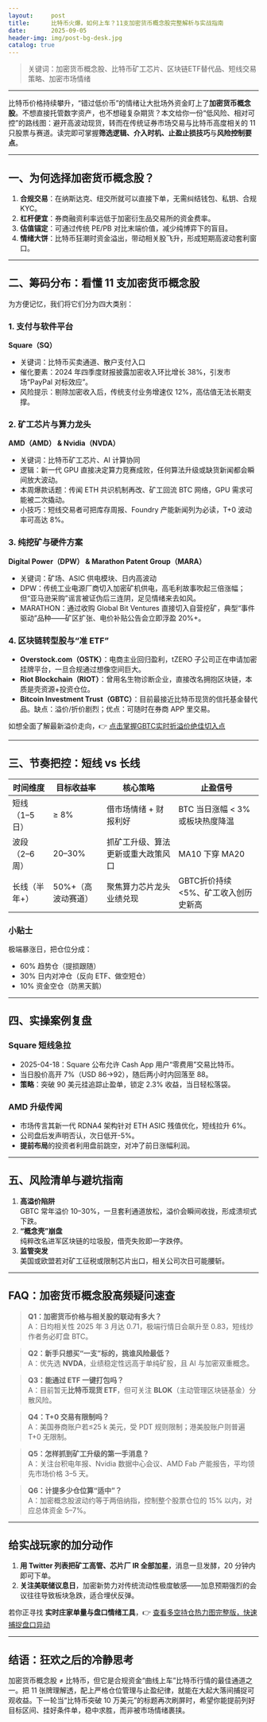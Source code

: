 ```yaml
---
layout:     post
title:      比特币火爆，如何上车？11支加密货币概念股完整解析与实战指南
date:       2025-09-05
header-img: img/post-bg-desk.jpg
catalog: true
---
```


> 关键词：加密货币概念股、比特币矿工芯片、区块链ETF替代品、短线交易策略、加密市场情绪

---

比特币价格持续攀升，“错过低价币”的情绪让大批场外资金盯上了**加密货币概念股**。不想直接托管数字资产，也不想碰复杂期货？本文给你一份“低风险、相对可控”的路线图：避开高波动现货，转而在传统证券市场交易与比特币高度相关的 11 只股票与赛道。读完即可掌握**筛选逻辑、介入时机、止盈止损技巧**与**风险控制要点**。

---

## 一、为何选择加密货币概念股？

1. **合规交易**：在纳斯达克、纽交所就可以直接下单，无需纠结钱包、私钥、合规 KYC。
2. **杠杆便宜**：券商融资利率远低于加密衍生品交易所的资金费率。
3. **估值锚定**：可通过传统 PE/PB 对比末端价值，减少纯博弈下的盲目。
4. **情绪大饼**：比特币狂潮时资金溢出，带动相关股飞升，形成短期高波动套利窗口。

---

## 二、筹码分布：看懂 11 支加密货币概念股

为方便记忆，我们将它们分为四大类别：

### 1. 支付与软件平台  
**Square（SQ）**  
- 关键词：比特币买卖通道、散户支付入口  
- 催化要素：2024 年四季度财报披露加密收入环比增长 38%，引发市场“PayPal 对标效应”。  
- 风险提示：剔除加密收入后，传统支付业务增速仅 12%，高估值无法长期支撑。

### 2. 矿工芯片与算力龙头  
**AMD（AMD） & Nvidia（NVDA）**  
- 关键词：比特币矿工芯片、AI 计算协同  
- 逻辑：新一代 GPU 直接决定算力竞赛成败，任何算法升级或缺货新闻都会瞬间放大波动。  
- 本周爆款话题：传闻 ETH 共识机制再改、矿工回流 BTC 网络，GPU 需求可能被二次撬动。  
- 小技巧：短线交易者可把库存周报、Foundry 产能新闻列为必读，T+0 波动率可高达 8%。

### 3. 纯挖矿与硬件方案  
**Digital Power（DPW） & Marathon Patent Group（MARA）**  
- 关键词：矿场、ASIC 供电模块、日内高波动  
- DPW：传统工业电源厂商切入加密矿机供电，高毛利故事吹起三倍涨幅；但“亚马逊采购”谣言被证伪后三连阴，足见情绪来去如风。  
- MARATHON：通过收购 Global Bit Ventures 直接切入自营挖矿，典型“事件驱动”品种——矿区扩张、电价补贴公告会立即浮盈 20%+。

### 4. 区块链转型股与“准 ETF”  
- **Overstock.com（OSTK）**：电商主业回归盈利，tZERO 子公司正在申请加密挂牌平台，一旦合规通过想像空间巨大。  
- **Riot Blockchain（RIOT）**：曾用名生物诊断企业，直接改名拥抱区块链，本质是壳资源+投资仓位。  
- **Bitcoin Investment Trust（GBTC）**：目前最接近比特币现货的信托基金替代品。缺点：溢价/折价剧烈；优点：可随时在券商 APP 里交易。  

如想全面了解最新溢价走向，👉 [点击掌握GBTC实时折溢价绝佳切入点](https://okxdog.com/)

---

## 三、节奏把控：短线 vs 长线

| 时间维度 | 目标收益率 | 核心策略 | 止盈信号 |
| --- | --- | --- | --- |
| 短线（1–5 日） | ≥ 8% | 借市场情绪 + 财报利好 | BTC 当日涨幅 < 3% 或板块热度降温 |
| 波段（2–6 周） | 20–30% | 抓矿工升级、算法更新或重大政策风口 | MA10 下穿 MA20 |
| 长线（半年+） | 50%+（高波动赛道） | 聚焦算力芯片龙头业绩兑现 | GBTC折价持续<5%、矿工收入创历史新高 |

### 小贴士  
极端暴涨日，把仓位分成：  
- 60% 趋势仓（提损跟随）  
- 30% 日内对冲仓（反向 ETF、做空短仓）  
- 10% 资金空仓（防黑天鹅）

---

## 四、实操案例复盘

### Square 短线急拉  
- 2025-04-18：Square 公布允许 Cash App 用户“零费用”交易比特币。  
- 当日股价高开 7%（USD 86→92），随后两小时内回落至 88。  
- **策略**：突破 90 美元挂追踪止盈单，锁定 2.3% 收益，当日轻松落袋。

### AMD 升级传闻  
- 市场传言其新一代 RDNA4 架构针对 ETH ASIC 残值优化，短线拉升 6%。  
- 公司盘后发声明否认，次日低开-5%。  
- **提前布局**的投资者利用盘前跳空，对冲了前日涨幅利润。

---

## 五、风险清单与避坑指南

1. **高溢价陷阱**  
   GBTC 常年溢价 10–30%，一旦套利通道放松，溢价会瞬间收拢，形成溃坝式下跌。  
2. **“概念壳”崩盘**  
   纯粹改名进军区块链的垃圾股，借壳失败即一字跌停。  
3. **监管突发**  
   美国或欧盟若对矿工征税或限制芯片出口，相关公司次日可能腰斩。

---

## FAQ：加密货币概念股高频疑问速查

> **Q1：加密货币价格与相关股的联动有多大？**  
A：日均相关性 2025 年 3 月达 0.71，极端行情日会飙升至 0.83，短线炒作者务必盯盘 BTC。

> **Q2：新手只想买“一支”标的，挑谁风险最低？**  
A：优先选 **NVDA**，业绩稳定性远高于单纯矿股，且 AI 与加密双重概念。

> **Q3：能通过 ETF 一键打包吗？**  
A：目前暂无**比特币现货 ETF**，但可关注 **BLOK**（主动管理区块链基金）分散风险。

> **Q4：T+0 交易有限制吗？**  
A：美国券商账户若≤25 k 美元，受 PDT 规则限制；港美股账户则普遍 T+0 无限制。

> **Q5：怎样抓到矿工升级的第一手消息？**  
A：关注台积电年报、Nvidia 数据中心会议、AMD Fab 产能报告，平均领先市场价格 3–5 天。

> **Q6：计提多少仓位算“适中”？**  
A：加密概念股波动约等于两倍纳指，控制整个股票仓位的 15% 以内，对应总体资金 5–7%。

---

## 给实战玩家的加分动作

1. **用 Twitter 列表把矿工高管、芯片厂 IR 全部加星**，消息一旦发酵，20 分钟内即可下单。  
2. **关注美联储议息日**，加密新势力对传统流动性极度敏感——加息预期强烈的会议往往导致板块急跌，适合埋伏反弹。  

若你正寻找 **实时庄家单量与盘口情绪工具**，👉 [查看多空持仓热力图完整版，快速捕捉盘口异动](https://okxdog.com/)

---

## 结语：狂欢之后的冷静思考

加密货币概念股 ≠ 比特币，但它是合规资金“曲线上车”比特币行情的最佳通道之一。把 11 张牌理解透，配上严格仓位管理与止盈纪律，就能在大起大落间捕捉可观收益。下一轮当“比特币突破 10 万美元”的标题再次刷屏时，希望你能提前列好目标区间、挂好条件单，稳中求胜，而非被市场情绪裹挟。